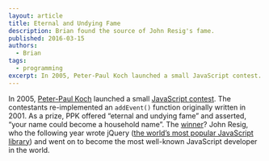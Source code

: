 ```yaml
---
layout: article
title: Eternal and Undying Fame
description: Brian found the source of John Resig's fame.
published: 2016-03-15
authors:
  - Brian
tags: 
  - programming
excerpt: In 2005, Peter-Paul Koch launched a small JavaScript contest.
---
```

In 2005, [Peter-Paul Koch](http://www.quirksmode.org/about/) launched a small [JavaScript contest](http://www.quirksmode.org/blog/archives/2005/09/addevent_recodi.html). The contestants re-implemented an <code>addEvent()</code> function originally written in 2001. As a prize, PPK offered “eternal and undying fame” and asserted, “your name could become a household name”. The [winner](http://www.quirksmode.org/blog/archives/2005/10/_and_the_winner_1.html)? John Resig, who the following year wrote jQuery ([the world’s most popular JavaScript library](http://libscore.com/#libs)) and went on to become the most well-known JavaScript developer in the world.
